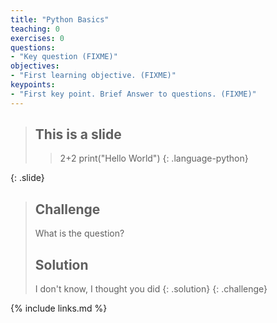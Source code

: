 ```yaml
---
title: "Python Basics"
teaching: 0
exercises: 0
questions:
- "Key question (FIXME)"
objectives:
- "First learning objective. (FIXME)"
keypoints:
- "First key point. Brief Answer to questions. (FIXME)"
---
```




> ## This is a slide
>
> > 2+2
> > print("Hello World")
> {: .language-python}
>
{: .slide}

> ## Challenge
> What is the question?
>
> ## Solution
> I don't know, I thought you did
> {: .solution}
{: .challenge}

{% include links.md %}
